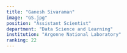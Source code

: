 ```yaml
---
title: "Ganesh Sivaraman"
image: "GS.jpg"
position: "Assistant Scientist"
department: "Data Science and Learning"
institution: "Argonne National Laboratory"
ranking: 22
---
```

